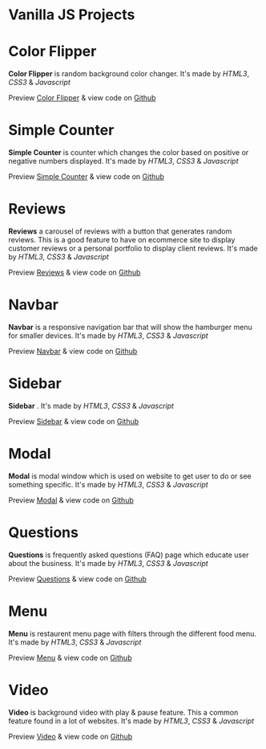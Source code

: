 # **Vanilla JS Projects**

# Color Flipper

**Color Flipper** is random background color changer. It's made by _HTML3_, _CSS3_ & _Javascript_

Preview [Color Flipper](https://vanilla-js-color-flipper.netlify.app/) &
view code on [Github](https://github.com/dhanesh-vishwakarma-a6/Vanilla-JS-Projects/tree/main/01-color-flipper)

# Simple Counter

**Simple Counter** is counter which changes the color based on positive or negative numbers displayed. It's made by _HTML3_, _CSS3_ & _Javascript_

Preview [Simple Counter](https://vanilla-js-simple-counter.netlify.app/) &
view code on [Github](https://github.com/dhanesh-vishwakarma-a6/Vanilla-JS-Projects/tree/main/02-simple-counter)

# Reviews

**Reviews** a carousel of reviews with a button that generates random reviews. This is a good feature to have on ecommerce site to display customer reviews or a personal portfolio to display client reviews. It's made by _HTML3_, _CSS3_ & _Javascript_

Preview [Reviews](https://vanilla-js-reviews.netlify.app/) &
view code on [Github](https://github.com/dhanesh-vishwakarma-a6/Vanilla-JS-Projects/tree/main/03-reviews)

# Navbar

**Navbar** is a responsive navigation bar that will show the hamburger menu for smaller devices. It's made by _HTML3_, _CSS3_ & _Javascript_

Preview [Navbar](https://vanilla-js-navbar.netlify.app/) &
view code on [Github](https://github.com/dhanesh-vishwakarma-a6/Vanilla-JS-Projects/tree/main/04-navbar)

# Sidebar

**Sidebar** . It's made by _HTML3_, _CSS3_ & _Javascript_

Preview [Sidebar](https://vanilla-js-sidebar.netlify.app/) &
view code on [Github](https://github.com/dhanesh-vishwakarma-a6/Vanilla-JS-Projects/tree/main/05-sidebar)

# Modal

**Modal** is modal window which is used on website to get user to do or see something specific. It's made by _HTML3_, _CSS3_ & _Javascript_

Preview [Modal](https://vanilla-js-simple-modal.netlify.app/) &
view code on [Github](https://github.com/dhanesh-vishwakarma-a6/Vanilla-JS-Projects/tree/main/06-modal)

# Questions

**Questions** is frequently asked questions (FAQ) page which educate user about the business. It's made by _HTML3_, _CSS3_ & _Javascript_

Preview [Questions](https://vanilla-js-questions.netlify.app/) &
view code on [Github](https://github.com/dhanesh-vishwakarma-a6/Vanilla-JS-Projects/tree/main/07-questions)

# Menu

**Menu** is restaurent menu page with filters through the different food menu. It's made by _HTML3_, _CSS3_ & _Javascript_

Preview [Menu](https://vanilla-js-menu.netlify.app/) &
view code on [Github](https://github.com/dhanesh-vishwakarma-a6/Vanilla-JS-Projects/tree/main/08-menu)

# Video

**Video** is background video with play & pause feature. This a common feature found in a lot of websites. It's made by _HTML3_, _CSS3_ & _Javascript_

Preview [Video](https://vanilla-js-video.netlify.app/) &
view code on [Github](https://github.com/dhanesh-vishwakarma-a6/Vanilla-JS-Projects/tree/main/09-video)
